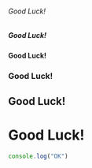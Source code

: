 ###### Good Luck!
##### Good Luck!
#### Good Luck!
### Good Luck!
## Good Luck!
# Good Luck!

```js
console.log("OK")
```
